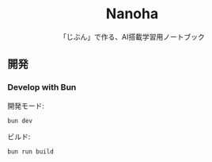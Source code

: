 <div align="center">

# Nanoha

「じぶん」で作る、AI搭載学習用ノートブック
</div>

## 開発
### Develop with Bun

開発モード:
```shell
bun dev
```
ビルド:
```shell
bun run build
```

